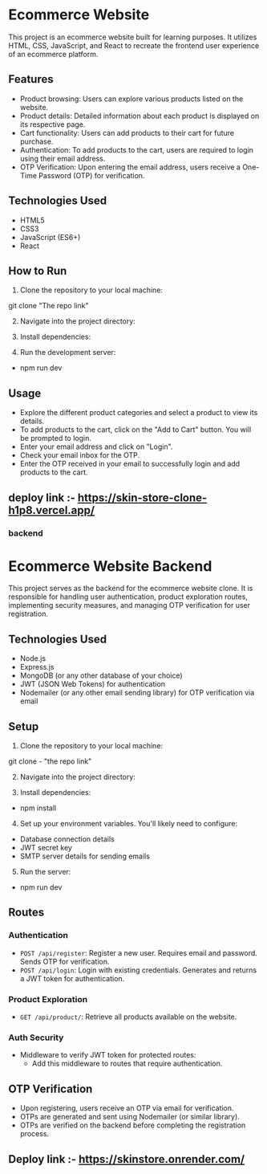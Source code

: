 # Ecommerce Website

This project is an ecommerce website built for learning purposes. It utilizes HTML, CSS, JavaScript, and React to recreate the frontend user experience of an ecommerce platform.

## Features

- Product browsing: Users can explore various products listed on the website.
- Product details: Detailed information about each product is displayed on its respective page.
- Cart functionality: Users can add products to their cart for future purchase.
- Authentication: To add products to the cart, users are required to login using their email address.
- OTP Verification: Upon entering the email address, users receive a One-Time Password (OTP) for verification.

## Technologies Used

- HTML5
- CSS3
- JavaScript (ES6+)
- React

## How to Run

1. Clone the repository to your local machine:

git clone "The repo link"


2. Navigate into the project directory:


3. Install dependencies:


4. Run the development server:

 - npm run dev



## Usage

- Explore the different product categories and select a product to view its details.
- To add products to the cart, click on the "Add to Cart" button. You will be prompted to login.
- Enter your email address and click on "Login".
- Check your email inbox for the OTP.
- Enter the OTP received in your email to successfully login and add products to the cart.



## deploy link :- https://skin-store-clone-h1p8.vercel.app/


### backend 


# Ecommerce Website Backend

This project serves as the backend for the ecommerce website clone. It is responsible for handling user authentication, product exploration routes, implementing security measures, and managing OTP verification for user registration.

## Technologies Used

- Node.js
- Express.js
- MongoDB (or any other database of your choice)
- JWT (JSON Web Tokens) for authentication
- Nodemailer (or any other email sending library) for OTP verification via email

## Setup

1. Clone the repository to your local machine:

  git clone - "the repo link"


2. Navigate into the project directory:


3. Install dependencies:

 - npm install



4. Set up your environment variables. You'll likely need to configure:

- Database connection details
- JWT secret key
- SMTP server details for sending emails

5. Run the server:
  - npm run dev


## Routes

### Authentication

- `POST /api/register`: Register a new user. Requires email and password. Sends OTP for verification.
- `POST /api/login`: Login with existing credentials. Generates and returns a JWT token for authentication.

### Product Exploration

- `GET /api/product/`: Retrieve all products available on the website.

### Auth Security

- Middleware to verify JWT token for protected routes:
  - Add this middleware to routes that require authentication.

## OTP Verification

- Upon registering, users receive an OTP via email for verification.
- OTPs are generated and sent using Nodemailer (or similar library).
- OTPs are verified on the backend before completing the registration process.


## Deploy link :- https://skinstore.onrender.com/




